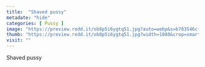 ```yaml
---
title:  "Shaved pussy"
metadate: "hide"
categories: [ Pussy ]
image: "https://preview.redd.it/ob8p5i6ygtq51.jpg?auto=webp&s=b783546cf8aef468cccf0d6511c253991f042979"
thumb: "https://preview.redd.it/ob8p5i6ygtq51.jpg?width=1080&crop=smart&auto=webp&s=8c1e72a25c20286dce51feac83f873a4d7e636b9"
visit: ""
---
```

Shaved pussy
